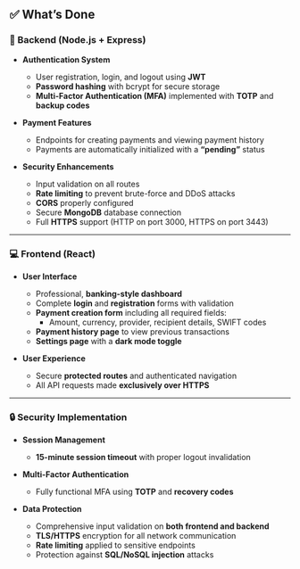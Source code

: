 ## ✅ What’s Done

### 🧩 Backend (Node.js + Express)

- **Authentication System**
  - User registration, login, and logout using **JWT**  
  - **Password hashing** with bcrypt for secure storage  
  - **Multi-Factor Authentication (MFA)** implemented with **TOTP** and **backup codes**

- **Payment Features**
  - Endpoints for creating payments and viewing payment history  
  - Payments are automatically initialized with a **“pending”** status  

- **Security Enhancements**
  - Input validation on all routes  
  - **Rate limiting** to prevent brute-force and DDoS attacks  
  - **CORS** properly configured  
  - Secure **MongoDB** database connection  
  - Full **HTTPS** support (HTTP on port 3000, HTTPS on port 3443)

---

### 💻 Frontend (React)

- **User Interface**
  - Professional, **banking-style dashboard**
  - Complete **login** and **registration** forms with validation  
  - **Payment creation form** including all required fields:
    - Amount, currency, provider, recipient details, SWIFT codes  
  - **Payment history page** to view previous transactions  
  - **Settings page** with a **dark mode toggle**  

- **User Experience**
  - Secure **protected routes** and authenticated navigation  
  - All API requests made **exclusively over HTTPS**

---

### 🔒 Security Implementation

- **Session Management**
  - **15-minute session timeout** with proper logout invalidation  

- **Multi-Factor Authentication**
  - Fully functional MFA using **TOTP** and **recovery codes**

- **Data Protection**
  - Comprehensive input validation on **both frontend and backend**  
  - **TLS/HTTPS** encryption for all network communication  
  - **Rate limiting** applied to sensitive endpoints  
  - Protection against **SQL/NoSQL injection** attacks  
